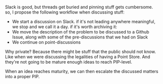 Slack is good, but threads get buried and pinning stuff gets cumbersome. so, I
propose the following workflow when discussing stuff:
* We start a discussion on Slack. if it's not leading anywhere meaningful, we
  stop and we call it a day. if it's worth archiving it:
* We move the description of the problem to be discussed to a Github Issue,
  along with some of the pre-discussions that we had on Slack
* We continue on point-discussions

Why private? Because there might be stuff that the public should not know. Like
when we were discussing the legalities of having a Point Store. And they're not
going to be mature enough ideas to reach PIP-level.

When an idea reaches maturity, we can then escalate the discussed matters into a
proper PIP.
